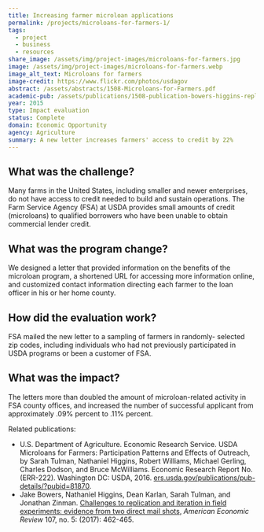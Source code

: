 ```yaml
---
title: Increasing farmer microloan applications
permalink: /projects/microloans-for-farmers-1/
tags: 
  - project
  - business
  - resources
share_image: /assets/img/project-images/microloans-for-farmers.jpg
image: /assets/img/project-images/microloans-for-farmers.webp
image_alt_text: Microloans for farmers
image-credit: https://www.flickr.com/photos/usdagov
abstract: /assets/abstracts/1508-Microloans-for-Farmers.pdf
academic-pub: /assets/publications/1508-publication-bowers-higgins-replication-2017.pdf
year: 2015
type: Impact evaluation
status: Complete
domain: Economic Opportunity
agency: Agriculture
summary: A new letter increases farmers' access to credit by 22%
---
```

## What was the challenge?
Many farms in the United States, including smaller and newer enterprises, do not have access to credit needed to build and sustain operations. The Farm Service Agency (FSA) at USDA provides small amounts of credit (microloans) to qualified borrowers who have been unable to obtain commercial lender credit.

## What was the program change?
We designed a letter that provided information on the benefits of the microloan program, a shortened URL for accessing more information online, and customized contact information directing each farmer to the loan officer in his or her home county. 

## How did the evaluation work?
FSA mailed the new letter to a sampling of farmers in randomly- selected zip codes, including individuals who had not previously participated in USDA programs or been a customer of FSA.

## What was the impact?
The letters more than doubled the amount of microloan-related activity in FSA county offices, and increased the number of successful applicant from approximately .09% percent to .11% percent.

Related publications:
<br>
- U.S. Department of Agriculture. Economic Research Service. USDA Microloans for Farmers: Participation Patterns and Effects of Outreach, by Sarah Tulman, Nathaniel Higgins, Robert Williams, Michael Gerling, Charles Dodson, and Bruce McWilliams. Economic Research Report No. (ERR-222). Washington DC: USDA, 2016. <a href="https://www.ers.usda.gov/publications/pub-details/?pubid=81870" target="_blank">ers.usda.gov/publications/pub-details/?pubid=81870</a>.	
- Jake Bowers, Nathaniel Higgins, Dean Karlan, Sarah Tulman, and Jonathan Zinman. <a href="https://www.aeaweb.org/articles?id=10.1257/aer.p20171060" target="_blank">Challenges to replication and iteration in field experiments: evidence from two direct mail shots,</a> _American Economic Review_ 107, no. 5: (2017): 462-465.
